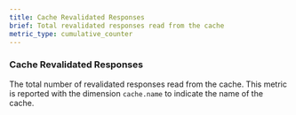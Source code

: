 ```yaml
---
title: Cache Revalidated Responses
brief: Total revalidated responses read from the cache
metric_type: cumulative_counter
---
```

### Cache Revalidated Responses
The total number of revalidated responses read from the cache.
This metric is reported with the dimension `cache.name` to indicate the name of the cache.

